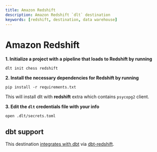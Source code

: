 ```yaml
---
title: Amazon Redshift
description: Amazon Redshift `dlt` destination
keywords: [redshift, destination, data warehouse]
---
```


# Amazon Redshift

**1. Initialize a project with a pipeline that loads to Redshift by running**
```
dlt init chess redshift
```

**2. Install the necessary dependencies for Redshift by running**
```
pip install -r requirements.txt
```
This will install dlt with **redshift** extra which contains `psycopg2` client.

**3. Edit the `dlt` credentials file with your info**
```
open .dlt/secrets.toml
```

## dbt support
This destination [integrates with dbt](../transformations/dbt.md) via [dbt-redshift](https://github.com/dbt-labs/dbt-redshift).
